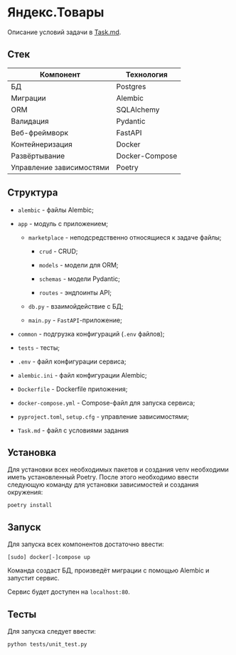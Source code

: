 # Яндекс.Товары

Описание условий задачи в [Task.md](Task.md).

## Стек

| Компонент | Технология |
| - | - |
| БД | Postgres |
| Миграции | Alembic |
| ORM | SQLAlchemy |
| Валидация | Pydantic |
| Веб-фреймворк | FastAPI |
| Контейнеризация | Docker | 
| Развёртывание | Docker-Compose |
| Управление зависимостями | Poetry |


## Структура

- `alembic` - файлы Alembic;

- `app` - модуль с приложением;

    - `marketplace` - неподсредственно относящиеся к задаче файлы;

		- `crud` - CRUD;

		- `models` - модели для ORM;
		
		- `schemas` - модели Pydantic;

        - `routes` - эндпоинты API;

	- `db.py` - взаимойдействие с БД;

	- `main.py` - `FastAPI`-приложение;

- `common` - подгрузка конфигураций (`.env` файлов);
		
- `tests` - тесты;

- `.env` - файл конфигурации сервиса;

- `alembic.ini` - файл конфигурации Alembic;

- `Dockerfile` - Dockerfile приложения;

- `docker-compose.yml` - Compose-файл для запуска сервиса;

- `pyproject.toml`, `setup.cfg` - управление зависимостями;

- `Task.md` - файл с условиями задания

## Установка

Для установки всех необходимых пакетов и создания venv необходими иметь установленный Poetry. После этого необходимо ввести следующую команду для установки зависимостей и создания окружения:

```
poetry install
```

## Запуск

Для запуска всех компонентов достаточно ввести:

```
[sudo] docker[-]compose up
```

Команда создаст БД, произведёт миграции с помощью Alembic и запустит сервис.

Сервис будет доступен на `localhost:80`. 

## Тесты

Для запуска следует ввести:

```
python tests/unit_test.py
```
